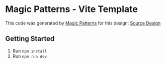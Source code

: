 # Magic Patterns - Vite Template

This code was generated by [Magic Patterns](https://magicpatterns.com) for this design: [Source Design](https://www.magicpatterns.com/c/9ja4oou7pw4kidqzafyphh)

## Getting Started

1. Run `npm install`
2. Run `npm run dev`
